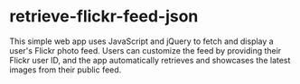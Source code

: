# retrieve-flickr-feed-json

This simple web app uses JavaScript and jQuery to fetch and display a user's Flickr photo feed. Users can customize the feed by providing their Flickr user ID, and the app automatically retrieves and showcases the latest images from their public feed.
